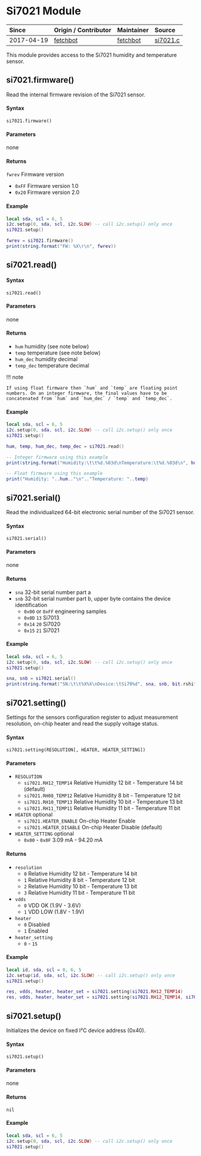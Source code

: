 # Si7021 Module
| Since  | Origin / Contributor  | Maintainer  | Source  |
| :----- | :-------------------- | :---------- | :------ |
| 2017-04-19 | [fetchbot](https://github.com/fetchbot) | [fetchbot](https://github.com/fetchbot) | [si7021.c](../../app/modules/si7021.c)|

This module provides access to the Si7021 humidity and temperature sensor.

## si7021.firmware()
Read the internal firmware revision of the Si7021 sensor.

#### Syntax
`si7021.firmware()`

#### Parameters
none

#### Returns
`fwrev` Firmware version
* `0xFF` Firmware version 1.0
* `0x20` Firmware version 2.0

#### Example
```lua
local sda, scl = 6, 5
i2c.setup(0, sda, scl, i2c.SLOW) -- call i2c.setup() only once
si7021.setup()

fwrev = si7021.firmware()
print(string.format("FW: %X\r\n", fwrev))
```

## si7021.read()

#### Syntax
`si7021.read()`

#### Parameters
none

#### Returns
- `hum` humidity (see note below)
- `temp` temperature (see note below)
- `hum_dec` humidity decimal
- `temp_dec` temperature decimal

!!! note

	If using float firmware then `hum` and `temp` are floating point numbers. On an integer firmware, the final values have to be concatenated from `hum` and `hum_dec` / `temp` and `temp_dec`.

#### Example
```lua
local sda, scl = 6, 5
i2c.setup(0, sda, scl, i2c.SLOW) -- call i2c.setup() only once
si7021.setup()

hum, temp, hum_dec, temp_dec = si7021.read()

-- Integer firmware using this example
print(string.format("Humidity:\t\t%d.%03d\nTemperature:\t%d.%03d\n", hum, hum_dec, temp, temp_dec))

-- Float firmware using this example
print("Humidity: "..hum.."\n".."Temperature: "..temp)
```

## si7021.serial()
Read the individualized 64-bit electronic serial number of the Si7021 sensor.

#### Syntax
`si7021.serial()`

#### Parameters
none

#### Returns
- `sna` 32-bit serial number part a
- `snb` 32-bit serial number part b, upper byte contains the device identification
	* `0x00` or `0xFF` engineering samples
	* `0x0D` `13` Si7013
	* `0x14` `20` Si7020
	* `0x15` `21` Si7021

#### Example
```lua
local sda, scl = 6, 5
i2c.setup(0, sda, scl, i2c.SLOW) -- call i2c.setup() only once
si7021.setup()

sna, snb = si7021.serial()
print(string.format("SN:\t\t%X%X\nDevice:\tSi70%d", sna, snb, bit.rshift(snb,24)))
```

## si7021.setting()
Settings for the sensors configuration register to adjust measurement resolution, on-chip heater and read the supply voltage status.

#### Syntax
`si7021.setting(RESOLUTION[, HEATER, HEATER_SETTING])`

#### Parameters
- `RESOLUTION`
	* `si7021.RH12_TEMP14` Relative Humidity 12 bit - Temperature 14 bit (default)
	* `si7021.RH08_TEMP12` Relative Humidity 8 bit - Temperature 12 bit
	* `si7021.RH10_TEMP13` Relative Humidity 10 bit - Temperature 13 bit
	* `si7021.RH11_TEMP11` Relative Humidity 11 bit - Temperature 11 bit
- `HEATER` optional
	* `si7021.HEATER_ENABLE` On-chip Heater Enable
	* `si7021.HEATER_DISABLE` On-chip Heater Disable (default)
- `HEATER_SETTING` optional
	* `0x00` - `0x0F` 3.09 mA - 94.20 mA

#### Returns
- `resolution`
	* `0` Relative Humidity 12 bit - Temperature 14 bit
	* `1` Relative Humidity 8 bit - Temperature 12 bit
	* `2` Relative Humidity 10 bit - Temperature 13 bit
	* `3` Relative Humidity 11 bit - Temperature 11 bit
- `vdds`
	* `0` VDD OK (1.9V - 3.6V)
	* `1` VDD LOW (1.8V - 1.9V)
- `heater`
	* `0` Disabled
	* `1` Enabled
- `heater_setting`
	* `0` - `15`

#### Example
```lua
local id, sda, scl = 0, 6, 5
i2c.setup(id, sda, scl, i2c.SLOW) -- call i2c.setup() only once
si7021.setup()

res, vdds, heater, heater_set = si7021.setting(si7021.RH12_TEMP14)
res, vdds, heater, heater_set = si7021.setting(si7021.RH12_TEMP14, si7021.HEATER_ENABLE, 0x01)
```

## si7021.setup()
Initializes the device on fixed I²C device address (0x40).

#### Syntax
`si7021.setup()`

#### Parameters
none

#### Returns
`nil`

#### Example
```lua
local sda, scl = 6, 5
i2c.setup(0, sda, scl, i2c.SLOW) -- call i2c.setup() only once
si7021.setup()
```
